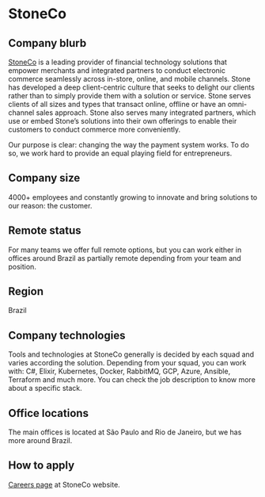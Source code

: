 # StoneCo

## Company blurb

[StoneCo](https://www.stone.co/) is a leading provider of financial technology solutions that empower merchants and integrated partners to conduct electronic commerce seamlessly across in-store, online, and mobile channels. Stone has developed a deep client-centric culture that seeks to delight our clients rather than to simply provide them with a solution or service. Stone serves clients of all sizes and types that transact online, offline or have an omni-channel sales approach. Stone also serves many integrated partners, which use or embed Stone’s solutions into their own offerings to enable their customers to conduct commerce more conveniently.

Our purpose is clear: changing the way the payment system works. To do so, we work hard to provide an equal playing field for entrepreneurs.

## Company size

4000+ employees and constantly growing to innovate and bring solutions to our reason: the customer.

## Remote status

For many teams we offer full remote options, but you can work either in offices around Brazil as partially remote depending from your team and position.

## Region

Brazil

## Company technologies

Tools and technologies at StoneCo generally is decided by each squad and varies according the solution. Depending from your squad, you can work with: C#, Elixir, Kubernetes, Docker, RabbitMQ, GCP, Azure, Ansible, Terraform and much more. You can check the job description to know more about a specific stack.

## Office locations

The main offices is located at São Paulo and Rio de Janeiro, but we has more around Brazil.

## How to apply

[Careers page](https://www.stone.co/careers.html) at StoneCo website.
